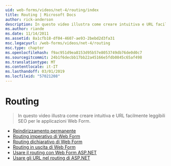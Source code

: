 ```yaml
---
uid: web-forms/videos/net-4/routing/index
title: Routing | Microsoft Docs
author: rick-anderson
description: In questo video illustra come creare intuitiva e URL facilmente leggibili SEO per le applicazioni Web Form.
ms.author: riande
ms.date: 11/14/2011
ms.assetid: 8a1cfb18-df04-4607-ae93-2bebd2d3fa31
msc.legacyurl: /web-forms/videos/net-4/routing
msc.type: chapter
ms.openlocfilehash: f9ac951d9ea8153d95b57e8053749db76de0d0c7
ms.sourcegitcommit: 24b1f6decbb17bb22a45166e5fdb0845c65af498
ms.translationtype: MT
ms.contentlocale: it-IT
ms.lasthandoff: 03/01/2019
ms.locfileid: "57021208"
---
```

<a name="routing"></a>Routing
====================
> In questo video illustra come creare intuitiva e URL facilmente leggibili SEO per le applicazioni Web Form.


- [Reindirizzamento permanente](aspnet-4-quick-hit-permanent-redirect.md)
- [Routing imperativo di Web Form](aspnet-4-quick-hit-imperative-webforms-routing.md)
- [Routing dichiarativo di Web Form](aspnet-4-quick-hit-declarative-webforms-routing.md)
- [Routing in uscita di Web Form](aspnet-4-quick-hit-outbound-webforms-routing.md)
- [Usare il routing con Web Form ASP.NET](how-do-i-use-routing-with-aspnet-web-forms.md)
- [Usare gli URL nel routing di ASP.NET](how-do-i-work-with-urls-in-aspnet-routing.md)
